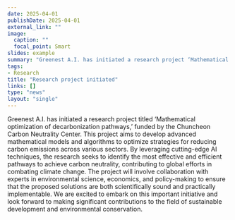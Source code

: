 ```yaml
---
date: 2025-04-01
publishDate: 2025-04-01
external_link: ""
image:
  caption: ""
  focal_point: Smart
slides: example
summary: "Greenest A.I. has initiated a research project ‘Mathematical optimization of decarbonization pathways’ funded from Chuncheon Carbon Neutrality Center."
tags:
- Research
title: "Research project initiated"
links: []
type: "news"
layout: "single"
---
```

Greenest A.I. has initiated a research project titled ‘Mathematical optimization of decarbonization pathways,’ funded by the Chuncheon Carbon Neutrality Center. This project aims to develop advanced mathematical models and algorithms to optimize strategies for reducing carbon emissions across various sectors. By leveraging cutting-edge AI techniques, the research seeks to identify the most effective and efficient pathways to achieve carbon neutrality, contributing to global efforts in combating climate change. The project will involve collaboration with experts in environmental science, economics, and policy-making to ensure that the proposed solutions are both scientifically sound and practically implementable. We are excited to embark on this important initiative and look forward to making significant contributions to the field of sustainable development and environmental conservation.  